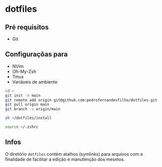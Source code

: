 # dotfiles

## Pré requisitos

- Git

## Configuraçõas para
- NVim
- Oh-My-Zsh
- Tmux
- Variáveis de ambiente

```bash
cd ~
git init -b main
git remote add origin git@github.com:pedrofernandesfilho/dotfiles.git
git pull origin main
git branch -u origin/main
```

```bash
sh ~/dotfiles/install
```

```bash
source ~/.zshrc
```

## Infos

O diretório `dotfiles` contém atalhos (symlinks) para arquivos com a finalidade de facilitar a edição e manutenção dos mesmos.
